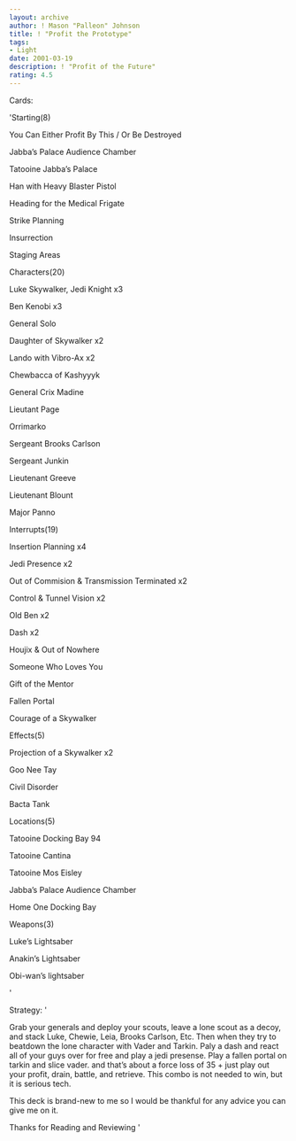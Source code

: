```yaml
---
layout: archive
author: ! Mason "Palleon" Johnson
title: ! "Profit the Prototype"
tags:
- Light
date: 2001-03-19
description: ! "Profit of the Future"
rating: 4.5
---
```

Cards: 

'Starting(8)

You Can Either Profit By This / Or Be Destroyed

Jabba’s Palace Audience Chamber

Tatooine Jabba’s Palace

Han with Heavy Blaster Pistol

Heading for the Medical Frigate

Strike Planning

Insurrection

Staging Areas


Characters(20)

Luke Skywalker, Jedi Knight x3

Ben Kenobi x3

General Solo

Daughter of Skywalker x2

Lando with Vibro-Ax x2

Chewbacca of Kashyyyk

General Crix Madine

Lieutant Page

Orrimarko

Sergeant Brooks Carlson

Sergeant Junkin

Lieutenant Greeve

Lieutenant Blount

Major Panno


Interrupts(19)

Insertion Planning x4

Jedi Presence x2

Out of Commision & Transmission Terminated x2

Control & Tunnel Vision x2

Old Ben x2

Dash x2

Houjix & Out of Nowhere

Someone Who Loves You

Gift of the Mentor

Fallen Portal

Courage of a Skywalker


Effects(5)

Projection of a Skywalker x2

Goo Nee Tay

Civil Disorder

Bacta Tank


Locations(5)

Tatooine Docking Bay 94

Tatooine Cantina

Tatooine Mos Eisley

Jabba’s Palace Audience Chamber

Home One Docking Bay


Weapons(3)

Luke’s Lightsaber 

Anakin’s Lightsaber

Obi-wan’s lightsaber


'

Strategy: '

Grab your generals and deploy your scouts, leave a lone scout as a decoy, and stack Luke, Chewie, Leia, Brooks Carlson, Etc. Then when they try to beatdown the lone character with Vader and Tarkin. Paly a dash and react all of your guys over for free and play a jedi presense. Play a fallen portal on tarkin and slice vader. and that’s about a force loss of 35 + just play out your profit, drain, battle, and retrieve. This combo is not needed to win, but it is serious tech.


This deck is brand-new to me so I would be thankful for any advice you can give me on it.


Thanks for Reading and Reviewing  '